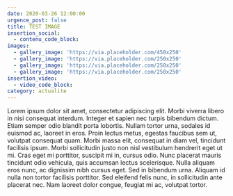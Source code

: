 ```yaml
---
date: 2020-03-26 12:00:00
urgence_post: false
title: TEST IMAGE
insertion_social:
  - contenu_code_block:
images:
  - gallery_image: 'https://via.placeholder.com/450x250'
  - gallery_image: 'https://via.placeholder.com/250x250'
  - gallery_image: 'https://via.placeholder.com/250x250'
  - gallery_image: 'https://via.placeholder.com/250x250'
insertion_video:
  - video_code_block:
category: actualite
---
```


Lorem ipsum dolor sit amet, consectetur adipiscing elit. Morbi viverra libero in nisi consequat interdum. Integer et sapien nec turpis bibendum dictum. Etiam semper odio blandit porta lobortis. Nullam tortor urna, sodales id euismod ac, laoreet in eros. Proin lectus metus, egestas faucibus sem ut, volutpat consequat quam. Morbi massa elit, consequat in diam vel, tincidunt facilisis ipsum. Morbi sollicitudin justo non nisl vestibulum hendrerit eget ut mi. Cras eget mi porttitor, suscipit mi in, cursus odio. Nunc placerat mauris tincidunt odio vehicula, quis accumsan lectus scelerisque. Nulla aliquam eros nunc, ac dignissim nibh cursus eget. Sed in bibendum urna. Aliquam id nulla non tortor facilisis porttitor. Sed eleifend felis nunc, in sollicitudin ante placerat nec. Nam laoreet dolor congue, feugiat mi ac, volutpat tortor.